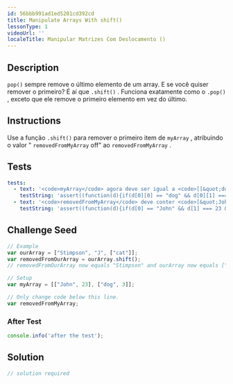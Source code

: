 ```yaml
---
id: 56bbb991ad1ed5201cd392cd
title: Manipulate Arrays With shift()
lessonType: 1
videoUrl: ''
localeTitle: Manipular Matrizes Com Deslocamento ()
---
```


## Description
<section id="description"> <code>pop()</code> sempre remove o último elemento de um array. E se você quiser remover o primeiro? É aí que <code>.shift()</code> . Funciona exatamente como o <code>.pop()</code> , exceto que ele remove o primeiro elemento em vez do último. </section>

## Instructions
<section id="instructions"> Use a função <code>.shift()</code> para remover o primeiro item de <code>myArray</code> , atribuindo o valor &quot; <code>removedFromMyArray</code> off&quot; ao <code>removedFromMyArray</code> . </section>

## Tests
<section id='tests'>

```yml
tests:
  - text: '<code>myArray</code> agora deve ser igual a <code>[[&quot;dog&quot;, 3]]</code> .'
    testString: 'assert((function(d){if(d[0][0] == "dog" && d[0][1] === 3 && d[1] == undefined){return true;}else{return false;}})(myArray), "<code>myArray</code> should now equal <code>[["dog", 3]]</code>.");'
  - text: '<code>removedFromMyArray</code> deve conter <code>[&quot;John&quot;, 23]</code> .'
    testString: 'assert((function(d){if(d[0] == "John" && d[1] === 23 && typeof removedFromMyArray === "object"){return true;}else{return false;}})(removedFromMyArray), "<code>removedFromMyArray</code> should contain <code>["John", 23]</code>.");'

```

</section>

## Challenge Seed
<section id='challengeSeed'>

<div id='js-seed'>

```js
// Example
var ourArray = ["Stimpson", "J", ["cat"]];
var removedFromOurArray = ourArray.shift();
// removedFromOurArray now equals "Stimpson" and ourArray now equals ["J", ["cat"]].

// Setup
var myArray = [["John", 23], ["dog", 3]];

// Only change code below this line.
var removedFromMyArray;

```

</div>


### After Test
<div id='js-teardown'>

```js
console.info('after the test');
```

</div>

</section>

## Solution
<section id='solution'>

```js
// solution required
```
</section>
